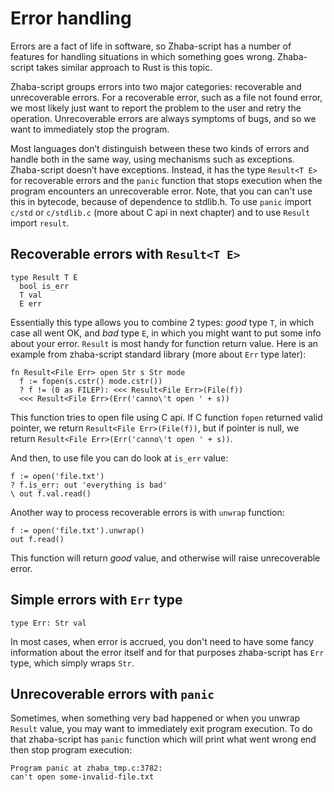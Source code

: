 # Error handling

Errors are a fact of life in software, so Zhaba-script has a number of features for handling situations in which something goes wrong. Zhaba-script takes similar approach to Rust is this topic.

Zhaba-script groups errors into two major categories: recoverable and unrecoverable errors. For a recoverable error, such as a file not found error, we most likely just want to report the problem to the user and retry the operation. Unrecoverable errors are always symptoms of bugs, and so we want to immediately stop the program.

Most languages don’t distinguish between these two kinds of errors and handle both in the same way, using mechanisms such as exceptions. Zhaba-script doesn’t have exceptions. Instead, it has the type `Result<T E>` for recoverable errors and the `panic` function that stops execution when the program encounters an unrecoverable error. Note, that you can can't use this in bytecode, because of dependence to stdlib.h. To use `panic` import `c/std` or `c/stdlib.c` (more about C api in next chapter) and to use `Result` import `result`.

## Recoverable errors with `Result<T E>`

```zh
type Result T E
  bool is_err
  T val
  E err
```

Essentially this type allows you to combine 2 types: _good_ type `T`, in which case all went OK, and _bad_ type `E`, in which you might want to put some info about your error. `Result` is most handy for function return value. Here is an example from zhaba-script standard library (more about `Err` type later):

```zh
fn Result<File Err> open Str s Str mode
  f := fopen(s.cstr() mode.cstr())
  ? f != (0 as FILEP): <<< Result<File Err>(File(f))
  <<< Result<File Err>(Err('canno\'t open ' + s))
```

This function tries to open file using C api. If C function `fopen` returned valid pointer, we return `Result<File Err>(File(f))`, but if pointer is null, we return `Result<File Err>(Err('canno\'t open ' + s))`.

And then, to use file you can do look at `is_err` value:

```zh
f := open('file.txt')
? f.is_err: out 'everything is bad'
\ out f.val.read()
```

Another way to process recoverable errors is with `unwrap` function:

```zh
f := open('file.txt').unwrap()
out f.read()
```

This function will return _good_ value, and otherwise will raise unrecoverable error.

## Simple errors with `Err` type

```zh
type Err: Str val
```

In most cases, when error is accrued, you don't need to have some fancy information about the error itself and for that purposes zhaba-script has `Err` type, which simply wraps `Str`.

## Unrecoverable errors with `panic`

Sometimes, when something very bad happened or when you unwrap `Result` value, you may want to immediately exit program execution. To do that zhaba-script has `panic` function which will print what went wrong end then stop program execution:

```zh
Program panic at zhaba_tmp.c:3782:
can't open some-invalid-file.txt
```
